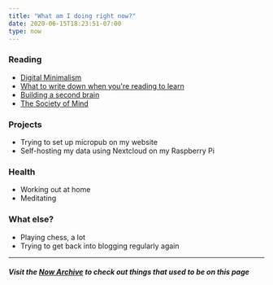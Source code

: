 ```yaml
---
title: "What am I doing right now?"
date: 2020-06-15T18:23:51-07:00
type: now
---
```


### Reading
* [Digital Minimalism](https://www.amazon.com/Digital-Minimalism-Choosing-Focused-Noisy-ebook/dp/B07DBRBP7G)
* [What to write down when you're reading to learn](https://acesounderglass.com/2020/06/10/what-to-write-down-when-youre-reading-to-learn/)
* [Building a second brain](https://maggieappleton.com/basb/)
* [The Society of Mind](https://www.amazon.com/Society-Mind-Marvin-Minsky/dp/0671657135)

### Projects
* Trying to set up micropub on my website
* Self-hosting my data using Nextcloud on my Raspberry Pi

### Health
* Working out at home
* Meditating

### What else?
* Playing chess, a lot
* Trying to get back into blogging regularly again

---
##### Visit the [Now Archive](https://rrajath.com/now-archive) to check out things that used to be on this page
